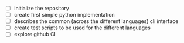 - [ ] initialize the repository
- [ ] create first simple python implementation
- [ ] describes the common (across the different languages) cli interface
- [ ] create test scripts to be used for the different languages
- [ ] explore github CI
